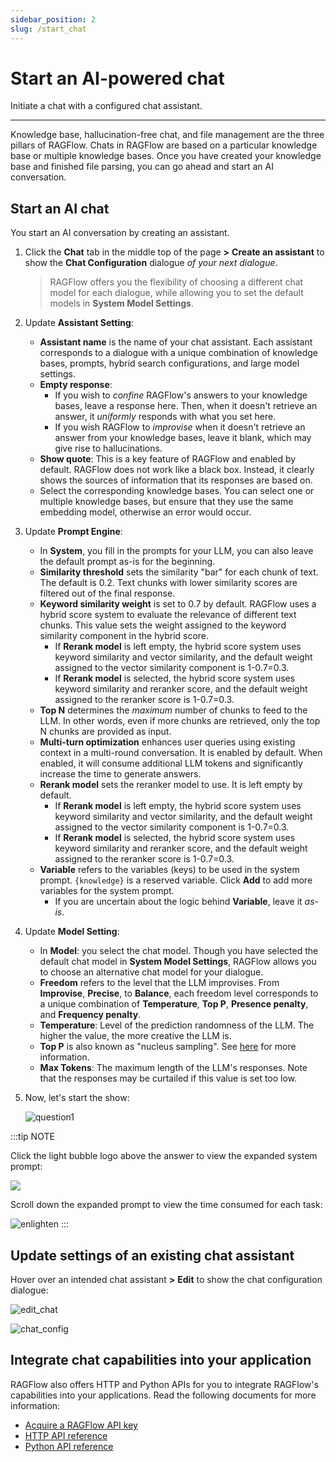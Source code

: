```yaml
---
sidebar_position: 2
slug: /start_chat
---
```


# Start an AI-powered chat

Initiate a chat with a configured chat assistant.

---

Knowledge base, hallucination-free chat, and file management are the three pillars of RAGFlow. Chats in RAGFlow are based on a particular knowledge base or multiple knowledge bases. Once you have created your knowledge base and finished file parsing, you can go ahead and start an AI conversation.

## Start an AI chat

You start an AI conversation by creating an assistant.

1. Click the **Chat** tab in the middle top of the page **>** **Create an assistant** to show the **Chat Configuration** dialogue *of your next dialogue*.

   > RAGFlow offers you the flexibility of choosing a different chat model for each dialogue, while allowing you to set the default models in **System Model Settings**.

2. Update **Assistant Setting**:

   - **Assistant name** is the name of your chat assistant. Each assistant corresponds to a dialogue with a unique combination of knowledge bases, prompts, hybrid search configurations, and large model settings.
   - **Empty response**:
     - If you wish to *confine* RAGFlow's answers to your knowledge bases, leave a response here. Then, when it doesn't retrieve an answer, it *uniformly* responds with what you set here.
     - If you wish RAGFlow to *improvise* when it doesn't retrieve an answer from your knowledge bases, leave it blank, which may give rise to hallucinations.
   - **Show quote**: This is a key feature of RAGFlow and enabled by default. RAGFlow does not work like a black box. Instead, it clearly shows the sources of information that its responses are based on.
   - Select the corresponding knowledge bases. You can select one or multiple knowledge bases, but ensure that they use the same embedding model, otherwise an error would occur.

3. Update **Prompt Engine**:

   - In **System**, you fill in the prompts for your LLM, you can also leave the default prompt as-is for the beginning.
   - **Similarity threshold** sets the similarity "bar" for each chunk of text. The default is 0.2. Text chunks with lower similarity scores are filtered out of the final response.
   - **Keyword similarity weight** is set to 0.7 by default. RAGFlow uses a hybrid score system to evaluate the relevance of different text chunks. This value sets the weight assigned to the keyword similarity component in the hybrid score.
     - If **Rerank model** is left empty, the hybrid score system uses keyword similarity and vector similarity, and the default weight assigned to the vector similarity component is 1-0.7=0.3.
     - If **Rerank model** is selected, the hybrid score system uses keyword similarity and reranker score, and the default weight assigned to the reranker score is 1-0.7=0.3.
   - **Top N** determines the *maximum* number of chunks to feed to the LLM. In other words, even if more chunks are retrieved, only the top N chunks are provided as input.
   - **Multi-turn optimization** enhances user queries using existing context in a multi-round conversation. It is enabled by default. When enabled, it will consume additional LLM tokens and significantly increase the time to generate answers.
   - **Rerank model** sets the reranker model to use. It is left empty by default.
     - If **Rerank model** is left empty, the hybrid score system uses keyword similarity and vector similarity, and the default weight assigned to the vector similarity component is 1-0.7=0.3.
     - If **Rerank model** is selected, the hybrid score system uses keyword similarity and reranker score, and the default weight assigned to the reranker score is 1-0.7=0.3.
   - **Variable** refers to the variables (keys) to be used in the system prompt. `{knowledge}` is a reserved variable. Click **Add** to add more variables for the system prompt.
      - If you are uncertain about the logic behind **Variable**, leave it *as-is*.

4. Update **Model Setting**:

   - In **Model**: you select the chat model. Though you have selected the default chat model in **System Model Settings**, RAGFlow allows you to choose an alternative chat model for your dialogue.
   - **Freedom** refers to the level that the LLM improvises. From **Improvise**, **Precise**, to **Balance**, each freedom level corresponds to a unique combination of **Temperature**, **Top P**, **Presence penalty**, and **Frequency penalty**.
   - **Temperature**: Level of the prediction randomness of the LLM. The higher the value, the more creative the LLM is.
   - **Top P** is also known as "nucleus sampling". See [here](https://en.wikipedia.org/wiki/Top-p_sampling) for more information.
   - **Max Tokens**: The maximum length of the LLM's responses. Note that the responses may be curtailed if this value is set too low.

5. Now, let's start the show:

   ![question1](https://github.com/user-attachments/assets/c4114a3d-74ff-40a3-9719-6b47c7b11ab1)

:::tip NOTE

Click the light bubble logo above the answer to view the expanded system prompt:
   
![](https://github.com/user-attachments/assets/515ab187-94e8-412a-82f2-aba52cd79e09)
   
Scroll down the expanded prompt to view the time consumed for each task:
   
![enlighten](https://github.com/user-attachments/assets/fedfa2ee-21a7-451b-be66-20125619923c)
:::

## Update settings of an existing chat assistant

Hover over an intended chat assistant **>** **Edit** to show the chat configuration dialogue:

![edit_chat](https://github.com/user-attachments/assets/5c514cf0-a959-4cfe-abad-5e42a0e23974)

![chat_config](https://github.com/user-attachments/assets/1a4eaed2-5430-4585-8ab6-930549838c5b)

## Integrate chat capabilities into your application

RAGFlow also offers HTTP and Python APIs for you to integrate RAGFlow's capabilities into your applications. Read the following documents for more information:

- [Acquire a RAGFlow API key](./develop/acquire_ragflow_api_key.md)
- [HTTP API reference](../references/http_api_reference.md)
- [Python API reference](../references/python_api_reference.md)
